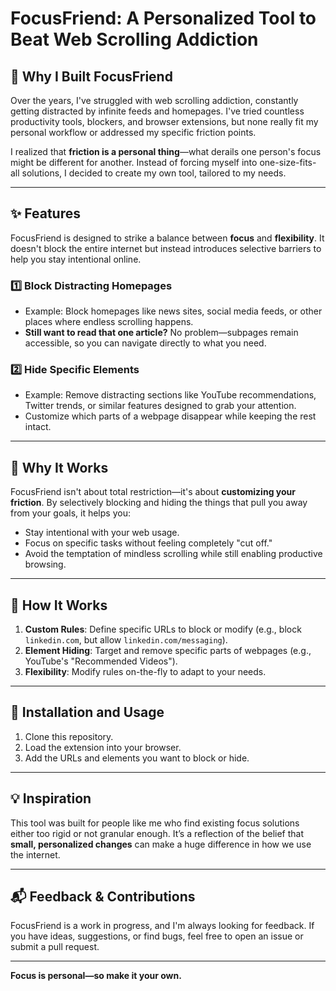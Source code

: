 # FocusFriend: A Personalized Tool to Beat Web Scrolling Addiction

## 🚀 Why I Built FocusFriend

Over the years, I've struggled with web scrolling addiction, constantly getting distracted by infinite feeds and homepages. I've tried countless productivity tools, blockers, and browser extensions, but none really fit my personal workflow or addressed my specific friction points.

I realized that **friction is a personal thing**—what derails one person's focus might be different for another. Instead of forcing myself into one-size-fits-all solutions, I decided to create my own tool, tailored to my needs.

---

## ✨ Features

FocusFriend is designed to strike a balance between **focus** and **flexibility**. It doesn't block the entire internet but instead introduces selective barriers to help you stay intentional online.

### 1️⃣ **Block Distracting Homepages**
- Example: Block homepages like news sites, social media feeds, or other places where endless scrolling happens.
- **Still want to read that one article?** No problem—subpages remain accessible, so you can navigate directly to what you need.

### 2️⃣ **Hide Specific Elements**
- Example: Remove distracting sections like YouTube recommendations, Twitter trends, or similar features designed to grab your attention.
- Customize which parts of a webpage disappear while keeping the rest intact.

---

## 🎯 Why It Works

FocusFriend isn't about total restriction—it's about **customizing your friction**. By selectively blocking and hiding the things that pull you away from your goals, it helps you:
- Stay intentional with your web usage.
- Focus on specific tasks without feeling completely "cut off."
- Avoid the temptation of mindless scrolling while still enabling productive browsing.

---

## 🚧 How It Works

1. **Custom Rules**: Define specific URLs to block or modify (e.g., block `linkedin.com`, but allow `linkedin.com/messaging`).
2. **Element Hiding**: Target and remove specific parts of webpages (e.g., YouTube's "Recommended Videos").
3. **Flexibility**: Modify rules on-the-fly to adapt to your needs.

---

## 🔧 Installation and Usage

1. Clone this repository.
2. Load the extension into your browser.
3. Add the URLs and elements you want to block or hide.

---

## 💡 Inspiration

This tool was built for people like me who find existing focus solutions either too rigid or not granular enough. It’s a reflection of the belief that **small, personalized changes** can make a huge difference in how we use the internet.

---

## 📬 Feedback & Contributions

FocusFriend is a work in progress, and I'm always looking for feedback. If you have ideas, suggestions, or find bugs, feel free to open an issue or submit a pull request.

---

**Focus is personal—so make it your own.**
